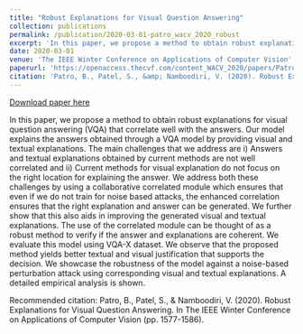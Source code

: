 ```yaml
---
title: "Robust Explanations for Visual Question Answering"
collection: publications
permalink: /publication/2020-03-01-patro_wacv_2020_robust
excerpt: 'In this paper, we propose a method to obtain robust explanations for visual question answering (VQA) that correlate well with the answers. Our model explains the answers obtained through a VQA model by providing visual and textual explanations. The main challenges that we address are i) Answers and textual explanations obtained by current methods are not well correlated and ii) Current methods for visual explanation do not focus on the right location for explaining the answer. We address both these challenges by using a collaborative correlated module which ensures that even if we do not train for noise based attacks, the enhanced correlation ensures that the right explanation and answer can be generated. We further show that this also aids in improving the generated visual and textual explanations. The use of the correlated module can be thought of as a robust method to verify if the answer and explanations are coherent. We evaluate this model using VQA-X dataset. We observe that the proposed method yields better textual and visual justification that supports the decision. We showcase the robustness of the model against a noise-based perturbation attack using corresponding visual and textual explanations. A detailed empirical analysis is shown.'
date: 2020-03-01
venue: 'The IEEE Winter Conference on Applications of Computer Vision'
paperurl: 'https://openaccess.thecvf.com/content_WACV_2020/papers/Patro_Robust_Explanations_for_Visual_Question_Answering_WACV_2020_paper.pdf'
citation: 'Patro, B., Patel, S., &amp; Namboodiri, V. (2020). Robust Explanations for Visual Question Answering. In The IEEE Winter Conference on Applications of Computer Vision (pp. 1577-1586).'
---
```


<a href='https://openaccess.thecvf.com/content_WACV_2020/papers/Patro_Robust_Explanations_for_Visual_Question_Answering_WACV_2020_paper.pdf'>Download paper here</a>

In this paper, we propose a method to obtain robust explanations for visual question answering (VQA) that correlate well with the answers. Our model explains the answers obtained through a VQA model by providing visual and textual explanations. The main challenges that we address are i) Answers and textual explanations obtained by current methods are not well correlated and ii) Current methods for visual explanation do not focus on the right location for explaining the answer. We address both these challenges by using a collaborative correlated module which ensures that even if we do not train for noise based attacks, the enhanced correlation ensures that the right explanation and answer can be generated. We further show that this also aids in improving the generated visual and textual explanations. The use of the correlated module can be thought of as a robust method to verify if the answer and explanations are coherent. We evaluate this model using VQA-X dataset. We observe that the proposed method yields better textual and visual justification that supports the decision. We showcase the robustness of the model against a noise-based perturbation attack using corresponding visual and textual explanations. A detailed empirical analysis is shown.

Recommended citation: Patro, B., Patel, S., & Namboodiri, V. (2020). Robust Explanations for Visual Question Answering. In The IEEE Winter Conference on Applications of Computer Vision (pp. 1577-1586).